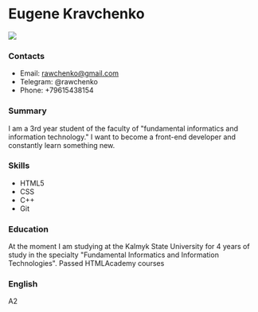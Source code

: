 # Eugene Kravchenko

![](https://rawchenko.github.io/rsschool-cv/dalton.jpg)

### Contacts

- Email: rawchenko@gmail.com
- Telegram: @rawchenko
- Phone: +79615438154

### Summary

I am a 3rd year student of the faculty of "fundamental informatics and information technology." I want to become a front-end developer and constantly learn something new.

### Skills

- HTML5
- CSS
- C++
- Git

### Education

At the moment I am studying at the Kalmyk State University for 4 years of study in the specialty "Fundamental Informatics and Information Technologies". Passed HTMLAcademy courses

### English

A2